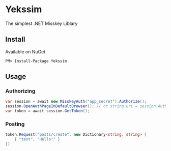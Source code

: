 ﻿# Yekssim
The simplest .NET Misskey Liblary

## Install
Available on NuGet

```
PM> Install-Package Yekssim
```

## Usage

### Authorizing
```csharp
var session = await new MisskeyAuth("app_secret").Authorize();
session.OpenAuthPageInDefaultBrowser(); // or string uri = session.AuthPageUri
var token = await session.GetToken();
```

### Posting
```csharp
token.Request("posts/create", new Dictionary<string, string> {
    { "text", "Hello!" }
})
```
